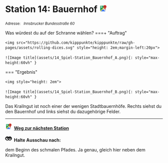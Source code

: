 # Station 14: Bauernhof  <a href="https://www.google.com/maps/dir/?api=1&travelmode=walking&destination=47.8025001,13.0176721"><img src="https://github.com/kipppunkte/kipppunkte/raw/gh-pages/assets/google-maps.svg" width="24" height="24"></a>

<small>Adresse:<em style="margin-left: 10px">Innsbrucker Bundesstraße 60</em></small>



Was würdest du auf der Schranne wählen?
===+ "Auftrag" 

    <img src="https://github.com/kipppunkte/kipppunkte/raw/gh-pages/assets/rolling-dices.svg" style="height: 2em;margin-left:20px">

    ![Image title](assets/14_Spiel-Station_Bauernhof_A.png){: style="max-height:60vh" }


=== "Ergebnis"

    <img style="height: 2em">

    ![Image title](assets/14_Spiel-Station_Bauernhof_B.png){: style="max-height:60vh" }


Das Krailngut ist noch einer der wenigen Stadtbauernhöfe. Rechts siehst du den Bauernhof und links siehst du dazugehörige Felder.



____

<a href="https://www.google.com/maps/dir/?api=1&travelmode=walking&destination=47.8029991,13.017429"><img src="https://github.com/kipppunkte/kipppunkte/raw/gh-pages/assets/google-maps.svg" style="height: 1.5em;margin-right: 0.5em"></a>**[Weg zur nächsten Station](https://www.google.com/maps/dir/?api=1&travelmode=walking&destination=47.8029991,13.017429)**



<img src="https://github.com/kipppunkte/kipppunkte/raw/gh-pages/assets/eyes.svg" style="height: 1.5em;background: white;margin-right: 0.5em">**Halte Ausschau nach:**

dem Beginn des schmalen Pfades. Ja genau, gleich hier neben dem Krailngut.